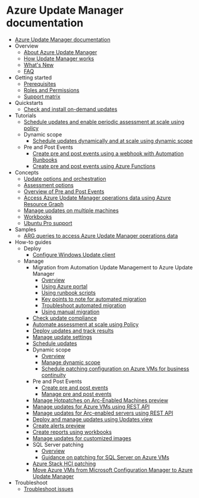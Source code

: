 # Azure Update Manager documentation
  - [Azure Update Manager documentation](https://learn.microsoft.com/en-us/azure/update-manager/)
  - Overview
    - [About Azure Update Manager](https://learn.microsoft.com/en-us/azure/update-manager/overview)
    - [How Update Manager works](https://learn.microsoft.com/en-us/azure/update-manager/workflow-update-manager)
    - [What's New](https://learn.microsoft.com/en-us/azure/update-manager/whats-new)
    - [FAQ](https://learn.microsoft.com/en-us/azure/update-manager/update-manager-faq)
  - Getting started
    - [Prerequisites](https://learn.microsoft.com/en-us/azure/update-manager/prerequisites)
    - [Roles and Permissions](https://learn.microsoft.com/en-us/azure/update-manager/roles-permissions)
    - [Support matrix](https://learn.microsoft.com/en-us/azure/update-manager/support-matrix)
  - Quickstarts
    - [Check and install on-demand updates](https://learn.microsoft.com/en-us/azure/update-manager/quickstart-on-demand)
  - Tutorials
    - [Schedule updates and enable periodic assessment at scale using policy](https://learn.microsoft.com/en-us/azure/update-manager/tutorial-assessment-deployment-using-policy)
    - Dynamic scope
      - [Schedule updates dynamically and at scale using dynamic scope](https://learn.microsoft.com/en-us/azure/update-manager/tutorial-dynamic-grouping-for-scheduled-patching)
    - Pre and Post Events
      - [Create pre and post events using a webhook with Automation Runbooks](https://learn.microsoft.com/en-us/azure/update-manager/tutorial-webhooks-using-runbooks)
      - [Create pre and post events using Azure Functions](https://learn.microsoft.com/en-us/azure/update-manager/tutorial-using-functions)
  - Concepts
    - [Update options and orchestration](https://learn.microsoft.com/en-us/azure/update-manager/updates-maintenance-schedules)
    - [Assessment options](https://learn.microsoft.com/en-us/azure/update-manager/assessment-options)
    - [Overview of Pre and Post Events](https://learn.microsoft.com/en-us/azure/update-manager/pre-post-scripts-overview)
    - [Access Azure Update Manager operations data using Azure Resource Graph](https://learn.microsoft.com/en-us/azure/update-manager/query-logs)
    - [Manage updates on multiple machines](https://learn.microsoft.com/en-us/azure/update-manager/manage-multiple-machines)
    - [Workbooks](https://learn.microsoft.com/en-us/azure/update-manager/workbooks)
    - [Ubuntu Pro support](https://learn.microsoft.com/en-us/azure/update-manager/security-awareness-ubuntu-support)
  - Samples
    - [ARG queries to access Azure Update Manager operations data](https://learn.microsoft.com/en-us/azure/update-manager/sample-query-logs)
  - How-to guides
    - Deploy
      - [Configure Windows Update client](https://learn.microsoft.com/en-us/azure/update-manager/configure-wu-agent)
    - Manage
      - Migration from Automation Update Management to Azure Update Manager
        - [Overview](https://learn.microsoft.com/en-us/azure/update-manager/migration-overview)
        - [Using Azure portal](https://learn.microsoft.com/en-us/azure/update-manager/migration-using-portal)
        - [Using runbook scripts](https://learn.microsoft.com/en-us/azure/update-manager/migration-using-runbook-scripts)
        - [Key points to note for automated migration](https://learn.microsoft.com/en-us/azure/update-manager/migration-key-points)
        - [Troubleshoot automated migration](https://learn.microsoft.com/en-us/azure/update-manager/migration-troubleshoot)
        - [Using manual migration](https://learn.microsoft.com/en-us/azure/update-manager/migration-manual)
      - [Check update compliance](https://learn.microsoft.com/en-us/azure/update-manager/view-updates)
      - [Automate assessment at scale using Policy](https://learn.microsoft.com/en-us/azure/update-manager/periodic-assessment-at-scale)
      - [Deploy updates and track results](https://learn.microsoft.com/en-us/azure/update-manager/deploy-updates)
      - [Manage update settings](https://learn.microsoft.com/en-us/azure/update-manager/manage-update-settings)
      - [Schedule updates](https://learn.microsoft.com/en-us/azure/update-manager/scheduled-patching)
      - Dynamic scope
        - [Overview](https://learn.microsoft.com/en-us/azure/update-manager/dynamic-scope-overview)
        - [Manage dynamic scope](https://learn.microsoft.com/en-us/azure/update-manager/manage-dynamic-scoping)
        - [Schedule patching configuration on Azure VMs for business continuity](https://learn.microsoft.com/en-us/azure/update-manager/prerequsite-for-schedule-patching)
      - Pre and Post Events
        - [Create pre and post events](https://learn.microsoft.com/en-us/azure/update-manager/pre-post-events-schedule-maintenance-configuration)
        - [Manage pre and post events](https://learn.microsoft.com/en-us/azure/update-manager/manage-pre-post-events)
      - [Manage Hotpatches on Arc-Enabled Machines preview](https://learn.microsoft.com/en-us/azure/update-manager/manage-hot-patching-arc-machines)
      - [Manage updates for Azure VMs using REST API](https://learn.microsoft.com/en-us/azure/update-manager/manage-vms-programmatically)
      - [Manage updates for Arc-enabled servers using REST API](https://learn.microsoft.com/en-us/azure/update-manager/manage-arc-enabled-servers-programmatically)
      - [Deploy and manage updates using Updates view](https://learn.microsoft.com/en-us/azure/update-manager/deploy-manage-updates-using-updates-view)
      - [Create alerts preview](https://learn.microsoft.com/en-us/azure/update-manager/manage-alerts)
      - [Create reports using workbooks](https://learn.microsoft.com/en-us/azure/update-manager/manage-workbooks)
      - [Manage updates for customized images](https://learn.microsoft.com/en-us/azure/update-manager/manage-updates-customized-images)
      - SQL Server patching
        - [Overview](https://learn.microsoft.com/en-us/azure/update-manager/guidance-patching-sql-server-azure-vm)
        - [Guidance on patching for SQL Server on Azure VMs](https://learn.microsoft.com/azure/azure-sql/virtual-machines/azure-update-manager-sql-vm?toc=/azure/update-manager/toc.json&bc=/azure/update-manager/breadcrumb/toc.json)
      - [Azure Stack HCI patching](https://learn.microsoft.com/azure-stack/hci/update/azure-update-manager-23h2?toc=/azure/update-manager/toc.json&bc=/azure/update-manager/breadcrumb/toc.json)
      - [Move Azure VMs from Microsoft Configuration Manager to Azure Update Manager](https://learn.microsoft.com/en-us/azure/update-manager/guidance-migration-azure)
  - Troubleshoot
    - [Troubleshoot issues](https://learn.microsoft.com/en-us/azure/update-manager/troubleshoot)
